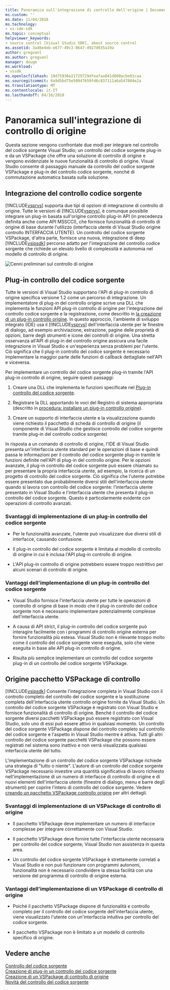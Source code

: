```yaml
---
title: Panoramica sull'integrazione di controllo dell'origine | Documenti Microsoft
ms.custom: ''
ms.date: 11/04/2016
ms.technology:
- vs-ide-sdk
ms.topic: conceptual
helpviewer_keywords:
- source control [Visual Studio SDK], about source control
ms.assetid: 3a46e4eb-e677-49c3-8647-d927d035a19a
author: gregvanl
ms.author: gregvanl
manager: douge
ms.workload:
- vssdk
ms.openlocfilehash: 19d75936e21729729dfeafaa041d800acbe01caa
ms.sourcegitcommit: 6a9d5bd75e50947659fd6c837111a6a547884e2a
ms.translationtype: MT
ms.contentlocale: it-IT
ms.lasthandoff: 04/16/2018
---
```

# <a name="source-control-integration-overview"></a>Panoramica sull'integrazione di controllo di origine
Questa sezione vengono confrontate due modi per integrare nel controllo del codice sorgente Visual Studio; un controllo del codice sorgente plug-in e da un VSPackage che offre una soluzione di controllo di origine e vengono evidenziate le nuove funzionalità di controllo di origine. Visual Studio consente di passaggio manuale da controllo del codice sorgente VSPackage e plug-in del controllo codice sorgente, nonché di commutazione automatica basata sulla soluzione.  
  
## <a name="source-control-integration"></a>Integrazione del controllo codice sorgente  
 [!INCLUDE[vsprvs](../../code-quality/includes/vsprvs_md.md)] supporta due tipi di opzioni di integrazione di controllo di origine. Tutte le versioni di [!INCLUDE[vsprvs](../../code-quality/includes/vsprvs_md.md)], è comunque possibile integrare un plug-in basata sull'origine controllo plug-in API (in precedenza definita anche come API MSSCCI), che fornisce funzionalità di controllo di origine di base durante l'utilizzo (interfaccia utente di Visual Studio origine controllo INTERFACCIA UTENTE). Un controllo del codice sorgente VSPackage, d'altra parte, fornisce una nuova, integrazione di deep [!INCLUDE[vsipsdk](../../extensibility/includes/vsipsdk_md.md)] percorso adatto per l'integrazione del controllo codice sorgente che richiede un elevato livello di complessità e autonomia nel modello di controllo di origine.  
  
 ![Cenni preliminari sul controllo di origine](../../extensibility/internals/media/sourcectnrloverview.gif "SourceCtnrlOverview")  
  
## <a name="source-control-plug-in"></a>Plug-in controllo del codice sorgente  
 Tutte le versioni di Visual Studio supportano l'API di plug-in controllo di origine specifica versione 1.2 come un percorso di integrazione. Un implementatore di plug-in del controllo origine scrive una DLL che implementa le funzioni API plug-in controllo di origine per l'integrazione del controllo codice sorgente e la registrazione, come descritto in [la creazione di un plug-in controllo origine](../../extensibility/internals/creating-a-source-control-plug-in.md). In questo approccio, l'ambiente di sviluppo integrato (IDE) usa il [!INCLUDE[vsprvs](../../code-quality/includes/vsprvs_md.md)] dell'interfaccia utente per le finestre di dialogo, ad esempio archiviazione, estrazione, pagine delle proprietà di opzioni, barre degli strumenti e icone dei controlli di origine. Una stretta osservanza all'API di plug-in del controllo origine assicura una facile integrazione in Visual Studio e un'esperienza senza problemi per l'utente. Ciò significa che il plug-in controllo del codice sorgente è necessario implementare la maggior parte delle funzioni di callback dettagliate nell'API e viceversa.  
  
 Per implementare un controllo del codice sorgente plug-in tramite l'API plug-in controllo di origine, seguire questi passaggi:  
  
1.  Creare una DLL che implementa le funzioni specificate nel [Plug-in controllo del codice sorgente](../../extensibility/source-control-plug-ins.md).  
  
2.  Registrare la DLL apportando le voci del Registro di sistema appropriata (descritto in [procedura: installare un plug-in controllo origine](../../extensibility/internals/how-to-install-a-source-control-plug-in.md)).  
  
3.  Creare un supporto di interfaccia utente e la visualizzazione quando viene richiesto il pacchetto di scheda di controllo di origine (il componente di Visual Studio che gestisce controllo del codice sorgente tramite plug-in del controllo codice sorgente)  
  
 In risposta a un comando di controllo di origine, l'IDE di Visual Studio presenta un'interfaccia utente standard per le operazioni di base e quindi passa le informazioni per il controllo del codice sorgente plug-in tramite le funzioni definite nell'API di plug-in del controllo origine. Per le opzioni avanzate, il plug-in controllo del codice sorgente può essere chiamato su per presentare la propria interfaccia utente, ad esempio, la ricerca di un progetto di controllo del codice sorgente. Ciò significa che l'utente potrebbe essere presentato due probabilmente diversi stili dell'interfaccia utente quando si lavora con controllo del codice sorgente: l'interfaccia utente presentato in Visual Studio e l'interfaccia utente che presenta il plug-in controllo del codice sorgente. Questo è particolarmente evidente con operazioni di controllo avanzati.  
  
### <a name="drawbacks-to-implementing-a-source-control-plug-in"></a>Svantaggi di implementazione di un plug-in controllo del codice sorgente  
  
-   Per le funzionalità avanzate, l'utente può visualizzare due diversi stili di interfacce, causando confusione.  
  
-   Il plug-in controllo del codice sorgente è limitata al modello di controllo di origine in cui è inclusa l'API plug-in controllo di origine.  
  
-   L'API plug-in controllo di origine potrebbero essere troppo restrittivo per alcuni scenari di controllo di origine.  
  
### <a name="advantages-to-implementing-a-source-control-plug-in"></a>Vantaggi dell'implementazione di un plug-in controllo del codice sorgente  
  
-   Visual Studio fornisce l'interfaccia utente per tutte le operazioni di controllo di origine di base in modo che il plug-in controllo del codice sorgente non è necessario implementare potenzialmente complesse dell'interfaccia utente.  
  
-   A causa di API strict, il plug-in controllo del codice sorgente può interagire facilmente con i programmi di controllo origine esterna per fornire funzionalità più estesa. Visual Studio non è rilevante troppo molto come il controllo del codice sorgente viene eseguita, solo che viene eseguita in base alle API plug-in controllo di origine.  
  
-   Risulta più semplice implementare un controllo del codice sorgente plug-in di un controllo del codice sorgente VSPackage.  
  
## <a name="source-control-vspackage"></a>Origine pacchetto VSPackage di controllo  
 [!INCLUDE[vsipsdk](../../extensibility/includes/vsipsdk_md.md)] Consente l'integrazione completa in Visual Studio con il controllo completo del controllo del codice sorgente e la sostituzione completa dell'interfaccia utente controllo origine fornite da Visual Studio. Un controllo del codice sorgente VSPackage è registrato con Visual Studio e fornisce funzionalità di controllo di origine. Benché il controllo del codice sorgente diversi pacchetti VSPackage può essere registrato con Visual Studio, solo uno di essi può essere attivo in qualsiasi momento. Un controllo del codice sorgente VSPackage dispone del controllo completo sul controllo del codice sorgente e l'aspetto in Visual Studio mentre è attiva. Tutti gli altri controllo del codice sorgente pacchetti VSPackage che possono essere registrati nel sistema sono inattivo e non verrà visualizzata qualsiasi interfaccia utente del tutto.  
  
 L'implementazione di un controllo del codice sorgente VSPackage richiede una strategia di "tutto o niente". L'autore di un controllo del codice sorgente VSPackage necessario investire una quantità significativa di lavoro richiesto nell'implementazione di un numero di interfacce di controllo di origine e di nuovi elementi dell'interfaccia utente (finestre di dialogo, menu e barre degli strumenti) per coprire l'intero di controllo del codice sorgente. Vedere [creando un pacchetto VSPackage controllo origine](../../extensibility/internals/creating-a-source-control-vspackage.md) per altri dettagli.  
  
### <a name="drawbacks-to-implementing-a-source-control-vspackage"></a>Svantaggi di implementazione di un VSPackage di controllo di origine  
  
-   Il pacchetto VSPackage deve implementare un numero di interfacce complesse per integrare correttamente con Visual Studio.  
  
-   Il pacchetto VSPackage deve fornire tutte l'interfaccia utente necessaria per controllo del codice sorgente; Visual Studio non assistenza in questa area.  
  
-   Un controllo del codice sorgente VSPackage è strettamente correlati a Visual Studio e non può funzionare con programmi autonomi, funzionalità non è necessario condividere la stessa facilità con una versione del programma di controllo di origine esterna.  
  
### <a name="advantages-to-implementing-a-source-control-vspackage"></a>Vantaggi dell'implementazione di un VSPackage di controllo di origine  
  
-   Poiché il pacchetto VSPackage dispone di funzionalità e controllo completo per il controllo del codice sorgente dell'interfaccia utente, viene visualizzato l'utente con un'interfaccia intuitiva per controllo del codice sorgente.  
  
-   Il pacchetto VSPackage non è limitato a un modello di controllo specifico di origine.  
  
## <a name="see-also"></a>Vedere anche  
 [Controllo del codice sorgente](../../extensibility/internals/source-control.md)   
 [Creazione di plug-in un controllo del codice sorgente](../../extensibility/internals/creating-a-source-control-plug-in.md)   
 [Creazione di un VSPackage di controllo di origine](../../extensibility/internals/creating-a-source-control-vspackage.md)   
 [Novità del controllo del codice sorgente](../../extensibility/internals/what-s-new-in-source-control.md)